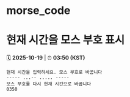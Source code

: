 # morse_code
# 현재 시간을 모스 부호 표시
<!-- MORSE_TIME_START -->
🗓️ **2025-10-19** | ⏰ **03:50 (KST)**

```
현재 시간을 입력하세요. 모스 부호로 바꿉니다
----- ...-- ..... -----
모스 부호를 다시 현재 시간으로 바꿉니다
0350
```
<!-- MORSE_TIME_END -->
